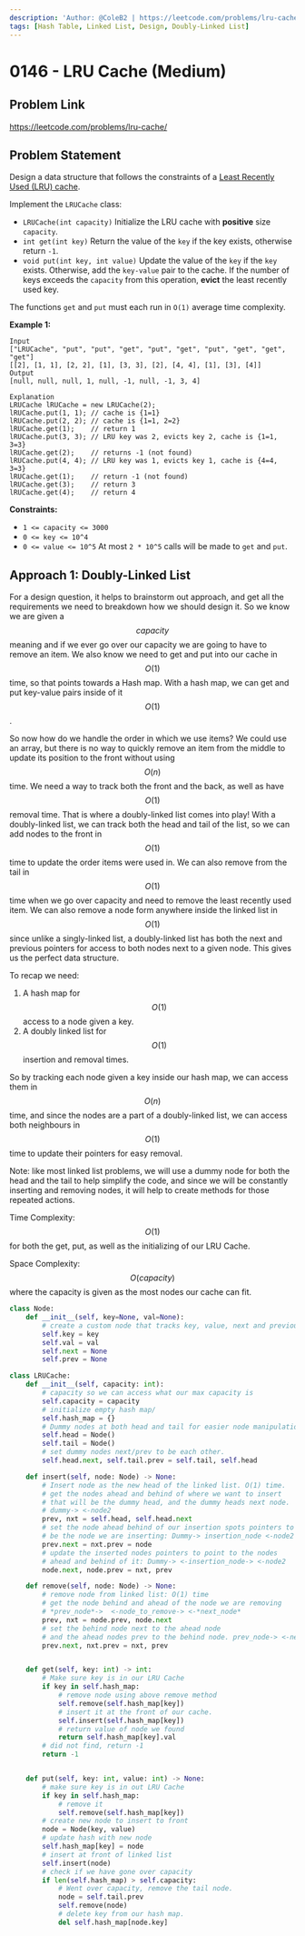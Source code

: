 ```yaml
---
description: 'Author: @ColeB2 | https://leetcode.com/problems/lru-cache/'
tags: [Hash Table, Linked List, Design, Doubly-Linked List]
---
```


# 0146 - LRU Cache (Medium)

## Problem Link

https://leetcode.com/problems/lru-cache/

## Problem Statement

Design a data structure that follows the constraints of a [Least Recently Used (LRU) cache](https://en.wikipedia.org/wiki/Cache_replacement_policies#LRU).

Implement the `LRUCache` class:

- `LRUCache(int capacity)` Initialize the LRU cache with **positive** size `capacity`.
- `int get(int key)` Return the value of the `key` if the key exists, otherwise return `-1`.
- `void put(int key, int value)` Update the value of the `key` if the `key` exists. Otherwise, add the `key-value` pair to the cache. If the number of keys exceeds the `capacity` from this operation, **evict** the least recently used key.

The functions `get` and `put` must each run in `O(1)` average time complexity.

**Example 1:**

```
Input
["LRUCache", "put", "put", "get", "put", "get", "put", "get", "get", "get"]
[[2], [1, 1], [2, 2], [1], [3, 3], [2], [4, 4], [1], [3], [4]]
Output
[null, null, null, 1, null, -1, null, -1, 3, 4]

Explanation
LRUCache lRUCache = new LRUCache(2);
lRUCache.put(1, 1); // cache is {1=1}
lRUCache.put(2, 2); // cache is {1=1, 2=2}
lRUCache.get(1);    // return 1
lRUCache.put(3, 3); // LRU key was 2, evicts key 2, cache is {1=1, 3=3}
lRUCache.get(2);    // returns -1 (not found)
lRUCache.put(4, 4); // LRU key was 1, evicts key 1, cache is {4=4, 3=3}
lRUCache.get(1);    // return -1 (not found)
lRUCache.get(3);    // return 3
lRUCache.get(4);    // return 4
```

**Constraints:**

- `1 <= capacity <= 3000`
- `0 <= key <= 10^4`
- `0 <= value <= 10^5` At most `2 * 10^5` calls will be made to `get` and `put`.

## Approach 1: Doubly-Linked List

For a design question, it helps to brainstorm out approach, and get all the requirements we need to breakdown how we should design it. So we know we are given a $$capacity$$ meaning and if we ever go over our capacity we are going to have to remove an item. We also know we need to get and put into our cache in $$O(1)$$ time, so that points towards a Hash map. With a hash map, we can get and put key-value pairs inside of it $$O(1)$$.

So now how do we handle the order in which we use items? We could use an array, but there is no way to quickly remove an item from the middle to update its position to the front without using $$O(n)$$ time. We need a way to track both the front and the back, as well as have $$O(1)$$ removal time. That is where a doubly-linked list comes into play! With a doubly-linked list, we can track both the head and tail of the list, so we can add nodes to the front in $$O(1)$$ time to update the order items were used in. We can also remove from the tail in $$O(1)$$ time when we go over capacity and need to remove the least recently used item. We can also remove a node form anywhere inside the linked list in $$O(1)$$ since unlike a singly-linked list, a doubly-linked list has both the next and previous pointers for access to both nodes next to a given node. This gives us the perfect data structure.

To recap we need:

1. A hash map for $$O(1)$$ access to a node given a key.
2. A doubly linked list for $$O(1)$$ insertion and removal times.

So by tracking each node given a key inside our hash map, we can access them in $$O(n)$$ time, and since the nodes are a part of a doubly-linked list, we can access both neighbours in $$O(1)$$ time to update their pointers for easy removal.

Note: like most linked list problems, we will use a dummy node for both the head and the tail to help simplify the code, and since we will be constantly inserting and removing nodes, it will help to create methods for those repeated actions.

Time Complexity: $$O(1)$$ for both the get, put, as well as the initializing of our LRU Cache.

Space Complexity: $$O(capacity)$$ where the capacity is given as the most nodes our cache can fit.

<Tabs>
<TabItem value="python" label="Python">
<SolutionAuthor name="@ColeB2"/>

```py
class Node:
    def __init__(self, key=None, val=None):
        # create a custom node that tracks key, value, next and previous node.
        self.key = key
        self.val = val
        self.next = None
        self.prev = None

class LRUCache:
    def __init__(self, capacity: int):
        # capacity so we can access what our max capacity is
        self.capacity = capacity
        # initialize empty hash map/
        self.hash_map = {}
        # Dummy nodes at both head and tail for easier node manipulation.
        self.head = Node()
        self.tail = Node()
        # set dummy nodes next/prev to be each other.
        self.head.next, self.tail.prev = self.tail, self.head

    def insert(self, node: Node) -> None:
        # Insert node as the new head of the linked list. O(1) time.
        # get the nodes ahead and behind of where we want to insert
        # that will be the dummy head, and the dummy heads next node.
        # dummy-> <-node2
        prev, nxt = self.head, self.head.next
        # set the node ahead behind of our insertion spots pointers to
        # be the node we are inserting: Dummy-> insertion_node <-node2
        prev.next = nxt.prev = node
        # update the inserted nodes pointers to point to the nodes
        # ahead and behind of it: Dummy-> <-insertion_node-> <-node2
        node.next, node.prev = nxt, prev

    def remove(self, node: Node) -> None:
        # remove node from linked list: O(1) time
        # get the node behind and ahead of the node we are removing
        # *prev_node*->  <-node_to_remove-> <-*next_node*
        prev, nxt = node.prev, node.next
        # set the behind node next to the ahead node
        # and the ahead nodes prev to the behind node. prev_node-> <-next_node
        prev.next, nxt.prev = nxt, prev


    def get(self, key: int) -> int:
        # Make sure key is in our LRU Cache
        if key in self.hash_map:
            # remove node using above remove method
            self.remove(self.hash_map[key])
            # insert it at the front of our cache.
            self.insert(self.hash_map[key])
            # return value of node we found
            return self.hash_map[key].val
        # did not find, return -1
        return -1


    def put(self, key: int, value: int) -> None:
        # make sure key is in out LRU Cache
        if key in self.hash_map:
            # remove it
            self.remove(self.hash_map[key])
        # create new node to insert to front
        node = Node(key, value)
        # update hash with new node
        self.hash_map[key] = node
        # insert at front of linked list
        self.insert(node)
        # check if we have gone over capacity
        if len(self.hash_map) > self.capacity:
            # Went over capacity, remove the tail node.
            node = self.tail.prev
            self.remove(node)
            # delete key from our hash map.
            del self.hash_map[node.key]
```

</TabItem>
</Tabs>
